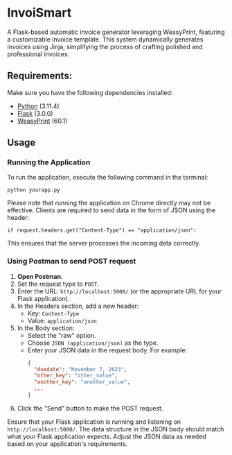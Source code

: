 # InvoiSmart

A Flask-based automatic invoice generator leveraging WeasyPrint, featuring a customizable invoice template. This system dynamically generates invoices using Jinja, simplifying the process of crafting polished and professional invoices.

## Requirements:

Make sure you have the following dependencies installed:

- [Python](https://www.python.org/) (3.11.4)
- [Flask](https://palletsprojects.com/p/flask/) (3.0.0)
- [WeasyPrint](https://weasyprint.readthedocs.io/) (60.1)

## Usage

### Running the Application

To run the application, execute the following command in the terminal:


`python yourapp.py`

Please note that running the application on Chrome directly may not be effective. Clients are required to send data in the form of JSON using the header:

`if request.headers.get("Content-Type") == "application/json":`

This ensures that the server processes the incoming data correctly.

### Using Postman to send POST request

1. **Open Postman.**
2. Set the request type to `POST`.
3. Enter the URL: `http://localhost:5000/` (or the appropriate URL for your Flask application).
4. In the Headers section, add a new header:
   - Key: `Content-Type`
   - Value: `application/json`
5. In the Body section:
   - Select the "raw" option.
   - Choose `JSON (application/json)` as the type.
   - Enter your JSON data in the request body. For example:
     ```json
     {
       "duedate": "November 7, 2023",
       "other_key": "other_value",
       "another_key": "another_value",
       ...
     }
     ```
6. Click the "Send" button to make the POST request.

Ensure that your Flask application is running and listening on `http://localhost:5000/`. The data structure in the JSON body should match what your Flask application expects. Adjust the JSON data as needed based on your application's requirements.
